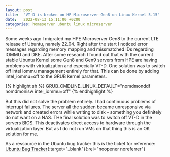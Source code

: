 ```yaml
---
layout: post
title:  "VT-D is broken on HP Microserver Gen8 on Linux Kernel 5.15"
date:   2022-08-13 15:11:00 +0200
categories: homeserver ubuntu linux microserver
---
```

Some weeks ago I migrated my HPE Microserver Gen8 to the current LTE release of Ubuntu, namely 22.04. Right after the start I noticed error messages regarding memory mapping and missmatched IDs regarding IOMMU and DKE. After some research I found out that with the current stable Ubuntu Kernel some Gen8 and Gen9 servers from HPE are having problems with virtualization and especially VT-D. One solution was to switch off intel iommu management entirely for that. This can be done by adding intel_iommu=off to the GRUB kernel parameters.

{% highlight sh %}
GRUB_CMDLINE_LINUX_DEFAULT="nomdmonddf nomdmonisw intel_iommu=off"
{% endhighlight %}

But this did not solve the problem entirely. I had continuous problems of interrupt failures. The server all the sudden became unresponsive via network and created errors while writing to disk - something you definitely do not want on a NAS. THe final solution was to switch off VT-D in the servers BIOS. This deactivates direct access to hardware through the virtualization layer. But as I do not run VMs on that thing this is an OK solution for me. 

As a ressource in the Ubuntu bug tracker this is the ticket for reference: [Ubuntu Bug Tracker](https://bugs.launchpad.net/ubuntu/+source/linux/+bug/1970453){:target="_blank"}{:rel="noopener noreferrer"}
